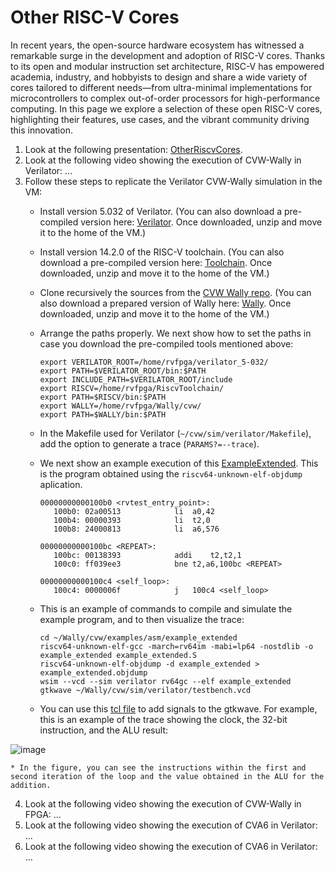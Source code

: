 # Other RISC-V Cores

In recent years, the open-source hardware ecosystem has witnessed a remarkable surge in the development and adoption of RISC-V cores. Thanks to its open and modular instruction set architecture, RISC-V has empowered academia, industry, and hobbyists to design and share a wide variety of cores tailored to different needs—from ultra-minimal implementations for microcontrollers to complex out-of-order processors for high-performance computing. In this page we explore a selection of these open RISC-V cores, highlighting their features, use cases, and the vibrant community driving this innovation.

1. Look at the following presentation: [OtherRiscvCores](https://drive.google.com/file/d/1N_pWZ8oRKA0aUdZg2EKY66rlhnqzTMtF/view?usp=sharing).
2. Look at the following video showing the execution of CVW-Wally in Verilator: ...
3. Follow these steps to replicate the Verilator CVW-Wally simulation in the VM:
    * Install version 5.032 of Verilator. (You can also download a pre-compiled version here: [Verilator](https://ucomplutense-my.sharepoint.com/:u:/g/personal/dani02_ucm_es/EQpVNYBVJU1Loxn6iQGpHOABhR8v2-vyy88wdoDhW6lK6w?e=EnotZD). Once downloaded, unzip and move it to the home of the VM.)
    * Install version 14.2.0 of the RISC-V toolchain. (You can also download a pre-compiled version here: [Toolchain](https://ucomplutense-my.sharepoint.com/:u:/g/personal/dani02_ucm_es/EWcHZ40cZQtNtRncy7UWnIgBIi7chrEkSuS_IhD6Z4KkVw?e=Sgd3jE). Once downloaded, unzip and move it to the home of the VM.)
    * Clone recursively the sources from the [CVW Wally repo](https://github.com/openhwgroup/cvw). (You can also download a prepared version of Wally here: [Wally](https://ucomplutense-my.sharepoint.com/:u:/g/personal/dani02_ucm_es/EYY6Vou-SONEj9FqHHnBZ44BT5nQaA02E27KNKz-nXCeKg?e=5lOg5A). Once downloaded, unzip and move it to the home of the VM.)
    * Arrange the paths properly. We next show how to set the paths in case you download the pre-compiled tools mentioned above:

       ```
       export VERILATOR_ROOT=/home/rvfpga/verilator_5-032/
       export PATH=$VERILATOR_ROOT/bin:$PATH
       export INCLUDE_PATH=$VERILATOR_ROOT/include
       export RISCV=/home/rvfpga/RiscvToolchain/
       export PATH=$RISCV/bin:$PATH
       export WALLY=/home/rvfpga/Wally/cvw/
       export PATH=$WALLY/bin:$PATH
       ```

    * In the Makefile used for Verilator (```~/cvw/sim/verilator/Makefile```), add the option to generate a trace (```PARAMS?=--trace```).
    * We next show an example execution of this [ExampleExtended](https://drive.google.com/file/d/1Uw06q4ee5MpxFQbyur60pgeGmBbOzFaC/view?usp=sharing). This is the program obtained using the ```riscv64-unknown-elf-objdump``` aplication.

      ```
      00000000000100b0 <rvtest_entry_point>:
         100b0:	02a00513          	li	a0,42
         100b4:	00000393          	li	t2,0
         100b8:	24000813          	li	a6,576
      
      00000000000100bc <REPEAT>:
         100bc:	00138393          	addi	t2,t2,1
         100c0:	ff039ee3          	bne	t2,a6,100bc <REPEAT>
      
      00000000000100c4 <self_loop>:
         100c4:	0000006f          	j	100c4 <self_loop>
      ```


    * This is an example of commands to compile and simulate the example program, and to then visualize the trace:

       ```
       cd ~/Wally/cvw/examples/asm/example_extended
       riscv64-unknown-elf-gcc -march=rv64im -mabi=lp64 -nostdlib -o example_extended example_extended.S
       riscv64-unknown-elf-objdump -d example_extended > example_extended.objdump
       wsim --vcd --sim verilator rv64gc --elf example_extended
       gtkwave ~/Wally/cvw/sim/verilator/testbench.vcd
       ```

    * You can use this [tcl file](https://ucomplutense-my.sharepoint.com/:u:/g/personal/dani02_ucm_es/ES3IKkkHj5JIsaDzGuW2dnoBrl2g4S7_kOiw1v7Rcy93dw?e=je4Sdb) to add signals to the gtkwave. For example, this is an example of the trace showing the clock, the 32-bit instruction, and the ALU result:

![image](https://github.com/user-attachments/assets/351390d6-9564-4a3f-b3bc-4b020080caac)

    * In the figure, you can see the instructions within the first and second iteration of the loop and the value obtained in the ALU for the addition.


4. Look at the following video showing the execution of CVW-Wally in FPGA: ...
5. Look at the following video showing the execution of CVA6 in Verilator: ...
6. Look at the following video showing the execution of CVA6 in Verilator: ...
